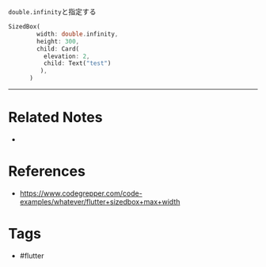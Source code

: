 `double.infinity`と指定する
```dart
SizedBox(
        width: double.infinity,
        height: 300,
        child: Card(
          elevation: 2,
          child: Text("test")
         ),
      )
```

---
# Related Notes
- 

# References
- https://www.codegrepper.com/code-examples/whatever/flutter+sizedbox+max+width

# Tags
- #flutter 